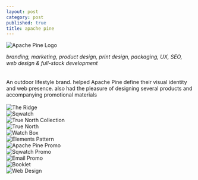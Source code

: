 ```yaml
---
layout: post
category: post
published: true
title: apache pine
---
```

![Apache Pine Logo](/media/client/ap/apache-pine-tree-stack.jpeg)
<!--more-->
<span class='medium fr'>*branding, marketing, product design, print design, packaging, UX, SEO, web design & full-stack development*</span>
  \
  \
  \
An outdoor lifestyle brand. helped Apache Pine define their visual identity and web presence. also had the pleasure of designing several products and accompanying promotional materials
  \
  \
![The Ridge](/media/client/ap/ridge.jpeg)
  \
![Sqwatch](/media/client/ap/sqwatch.jpeg)
  \
![True North Collection](/media/client/ap/true-north-collection.png)
  \
![True North](/media/client/ap/true-north.png)
  \
![Watch Box](/media/client/ap/watch-box.jpeg)
  \
![Elements Pattern](/media/client/ap/pattern-elements.jpeg)
  \
![Apache Pine Promo](/media/client/ap/ap.jpeg)
  \
![Sqwatch Promo](/media/client/ap/promo-1.jpeg)
  \
![Email Promo](/media/client/ap/email-promo.jpeg)
  \
![Booklet](/media/client/ap/booklet.png)
  \
![Web Design](/media/client/ap/responsive.jpeg)

